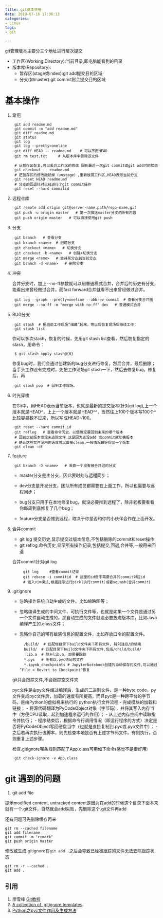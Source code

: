 ```yaml
---
title: git基本使用
date: 2019-07-16 17:36:13
categories:
- Linux
tags:
- git

---
```


git管理版本主要分三个地址进行层次提交
- 工作区(Working Directory):当前目录,即电脑能看到的目录
- 版本库(Repository):
    - 暂存区(stage或index):git add提交目的区域;
    - 分支(如master):git commit则会提交目的区域

基本操作
===
1. 常用

		git add readme.md
		git commit -m "add readme.md"
		git diff readme.md          
		git status     
		git log         
		git log --pretty=oneline
		git diff HEAD -- readme.md    # 可以不用HEAD
		git rm test.txt     # 从版本库中删除该文件
		
		# 从暂存区恢复,可以丢弃工作区的修改 回到最近一次git commit或git add时的状态
		git checkout -- readme.md   
		# 把暂存区的修改撤销掉（unstage）,重新放回工作区,HEAD表示当前分支
		git reset HEAD readme.md    
		# 分支的回退针对已经进行了git commit操作
		git reset --hard commitid

2. 远程仓库

		git remote add origin git@server-name:path/repo-name.git
		git push -u origin master   # 第一次推送master分支的所有内容
		git push origin master   # 可以直接使用git push
3. 分支

		git branch   # 查看分支
		git branch <name>  # 创建分支
		git checkout <name>   # 切换分支
		git checkout -b <name>   # 创建+切换分支
		git merge <name>   # 合并某分支到当前分支
		git branch -d <name>   # 删除分支
4. 冲突

	合并分支时，加上--no-ff参数就可以用普通模式合并，合并后的历史有分支，能看出来曾经做过合并，而fast forward合并就看不出来曾经做过合并。

		git log --graph --pretty=oneline --abbrev-commit  # 查看分支合并图
		git merge --no-ff -m "merge with no-ff" dev   # 普通模式合并
5. BUG分支

		git stash  # 把当前工作现场“储藏”起来，等以后恢复现场后继续工作：
		git stash list 
	你可以多次stash，恢复的时候，先用git stash list查看，然后恢复指定的stash，用命令：

		$ git stash apply stash@{0}
	修复bug时，我们会通过创建新的bug分支进行修复，然后合并，最后删除；
	当手头工作没有完成时，先把工作现场git stash一下，然后去修复bug，修复后，再
		
		git stash pop  # 回到工作现场。
6. 时光穿梭
		
	在Git中，用HEAD表示当前版本，也就是最新的提交版本(针对git log),上一个版本就是HEAD^，上上一个版本就是HEAD^^，当然往上100个版本写100个^比较容易数不过来，所以写成HEAD~100。

		git reset --hard commit_id  
		git reflog   # 查看命令历史，以便确定要回到未来的哪个版本
		# 回到之前版本发现未追踪文件,这是因为还没add 或commit就切换版本
		# 确认这些文件没用的话就可以直接clean,一般情况最好保留一个版本
		git clean -df  
7. feature

		git branch -D <name>   # 丢弃一个没有被合并过的分支
	- master分支是主分支，因此要时刻与远程同步；

	- dev分支是开发分支，团队所有成员都需要在上面工作，所以也需要与远程同步；

	- bug分支只用于在本地修复bug，就没必要推到远程了，除非老板要看看你每周到底修复了几个bug；

	- feature分支是否推到远程，取决于你是否和你的小伙伴合作在上面开发。

8. 合并commit
    - git log 提交历史,显示提交过版本信息,不包括删除的commit和reset操作
    - git reflog 命令历史,显示所有操作记录,包括提交,回退,合并等,一般用来回退
    
    合并commit针对git log
        
            git log     #查看commit记录
            git rebase -i commitid  # 这里的id是不需要合并的commit对应id
            # 进入vim模式,根据提示进行pick(执行commit)或者squash(合并commit)
9. .gitignore
    - 忽略操作系统自动生成的文件，比如缩略图等；
    - 忽略编译生成的中间文件、可执行文件等，也就是如果一个文件是通过另一个文件自动生成的，那自动生成的文件就没必要放进版本库，比如Java编译产生的.class文件；
    - 忽略你自己的带有敏感信息的配置文件，比如存放口令的配置文件。
        
            /build/  # 匹配根目录下build文件夹下所有文件, 特别注意/的使用
            build/  # 匹配目录下build文件夹下所有文件,包括/child/build/
            !lib.a  # 除开lib.a, 即需要跟踪
            *.pyc   # 所有以.pyc结尾的文件 
            *.ipynb_checkpoints # JupyterNotebook创建的自动保存的文件,可以通过 “File > Revert to Checkpoint“恢复
    
    git只会跟踪文件,不会跟踪空文件夹        
    
    pyc文件是由py文件经过编译后，生成的二进制文件，是一种byte code，py文件变成pyc文件后，加载的速度有所提高，而且pyc是一种跨平台的字节码，是由Python的虚拟机来执行的
    python执行文件流程
        - 完成模块的加载和链接；
        - 将源代码翻译为PyCodeObject对象（字节码），并将其写入内存当中（方便CPU读取，起到加速程序运行的作用）；
        - 从上述内存空间中读取指令并执行；
        - 程序结束后，根据命令行调用情况（即运行程序的方式）决定是否将PyCodeObject写回硬盘当中（也就是直接复制到.pyc或.pyo文件中）；
        - 之后若再次执行该脚本，则先检查本地是否有上述字节码文件。有则执行，否则重复上述步骤。    
    
    检查.gitignore哪条规则匹配了App.class可用如下命令(感觉不是很好用)
    
        git check-ignore -v App.class

git 遇到的问题
===

1. git add file

提示modified content, untracked content是因为在add的时候这个目录下面本来就有一个.git文件，自然就会add失败，先删除这个.git文件再add

还有问题可先删除缓存再来

	git rm --cached filename
	git add filename
	git commit -m "remark"
	git push origin master

修改或生成.gitignore在`git add .`之后会导致已经被跟踪的文件无法去除跟踪状态

    git rm -r --cached .
    git add .

引用
---
1. 廖雪峰 [Git教程](https://www.liaoxuefeng.com/wiki/896043488029600)
2. [A collection of .gitignore templates](https://github.com/github/gitignore)
3. [Python之pyc文件作用及生成方法](https://blog.csdn.net/zong596568821xp/article/details/87341933)